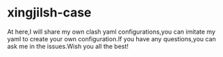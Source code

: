 # xingjilsh-case
At here,I will share my own clash yaml configurations,you can imitate my yaml to create your own configuration.If you have any questions,you can ask me in the issues.Wish you all the best!
